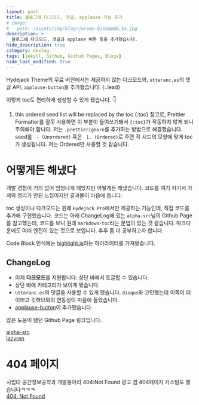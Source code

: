 ```yaml
---
layout: post
title: 블로그에 다크모드, 댓글, applause 기능 추가
# image:
#   path: /assets/img/blog/jeremy-bishop@0,5x.jpg
description: >
  블로그에 다크모드, 댓글과 applase 버튼 등을 추가했습니다.
hide_description: true
category: devlog
tags: [jekyll, Github, Github Pages, Blogs]
hide_last_modified: true
---
```


Hydejack Theme의 무료 버전에서는 제공하지 않는 다크모드와, `utteranc.es`의 댓글 API, `applause-button`을 추가했습니다.
{:.lead}

이렇게 toc도 편리하게 생성할 수 있게 됐습니다. 👇

1. this ordered seed list will be replaced by the toc
{:toc}
참고로, Prettier Formatter를 잘못 사용하면 이 부분이 들여쓰기돼서 `{:toc}`가 작동하지 않게 되니 주의해야 합니다. 저는 `.prettierignore`를 추가하는 방법으로 해결했습니다.  
seed를 ``` - (Unordered)``` 혹은 ``` 1. (Ordered)```로 주면 각 시드의 모양에 맞게 toc가 생성됩니다. 저는 Ordered만 사용할 것 같습니다.

# 어떻게든 해냈다

개발 경험이 거의 없어 엄청나게 헤멨지만 어떻게든 해냈습니다. 코드를 여기 저기서 가져와 정리가 안된 느낌이지만 결과물이 마음에 듭니다.

toc 생성이나 다크모드는 원래 `Hydejack Pro`에서만 제공하는 기능인데, 직접 코드를 추가해 구현했습니다. 코드는 아래 ChangeLog에 있는 `alpha-src`님의 Github Page를 참고했는데, 코드를 보니 원래 `markdown-toc`라는 문법이 있는 것 같습니다. 마크다운에도 여러 엔진이 있는 것으로 보입니다. 추후 좀 더 공부하고자 합니다.

Code Block 인식에는 [highlight.js](https://highlightjs.org/)라는 하이라이터를 가져왔습니다.

## ChangeLog

- 이제 **다크모드**를 지원합니다. 상단 바에서 토글할 수 있습니다.
- 상단 바에 카테고리가 보이게 됐습니다.
- `utteranc.es`의 댓글을 사용할 수 있게 됐습니다. `disqus`와 고민했는데 이쪽이 더 이쁘고 깃허브와의 연동성이 마음에 들었습니다.
- [applause-button](https://applause-button.com/)이 추가됐습니다.

많은 도움이 됐던 Github Page 링크입니다.

[alpha-src](https://alpha-src.github.io/)  
[lazyren](https://lazyren.github.io/)

# 404 페이지

시립대 공간정보공학과 개발동아리 404:Not Found 광고 겸 404페이지 커스텀도 했습니다ㅋㅋㅋ  
[404: Not Found](http://custardcream98.github.io/404)
